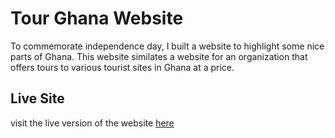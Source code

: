 # Tour Ghana Website
To commemorate independence day, I built a website to highlight some nice parts of Ghana.
This website similates a website for an organization that offers tours to various tourist sites in Ghana at a price.

## Live Site
visit the live version of the website [here](https://tour-ghana-web.netlify.app/)
